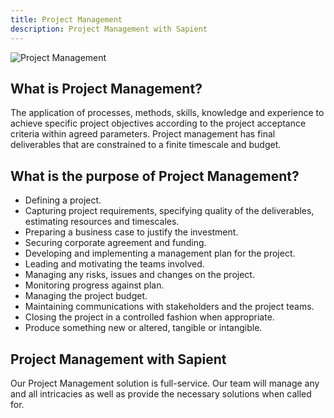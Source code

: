 ```yaml
---
title: Project Management
description: Project Management with Sapient
---
```

![Project Management](/consulting/consulting-project_management.webp)
<!-- <div>
  <img src="https://sbmedia.blob.core.windows.net/images/project-manager-with-adhesive-notes.JPG" srcset="https://sbmedia.blob.core.windows.net/images/project-manager-with-adhesive-notes.JPG 2x" alt="Project Management"/>
</div> -->

## What is Project Management?

The application of processes, methods, skills, knowledge and experience to achieve specific project objectives according to the project acceptance criteria within agreed parameters. Project management has final deliverables that are constrained to a finite timescale and budget.

## What is the purpose of Project Management?

- Defining a project.
- Capturing project requirements, specifying quality of the deliverables, estimating resources and timescales.
- Preparing a business case to justify the investment.
- Securing corporate agreement and funding.
- Developing and implementing a management plan for the project.
- Leading and motivating the teams involved.
- Managing any risks, issues and changes on the project.
- Monitoring progress against plan.
- Managing the project budget.
- Maintaining communications with stakeholders and the project teams.
- Closing the project in a controlled fashion when appropriate.
- Produce something new or altered, tangible or intangible.

## Project Management with Sapient

Our Project Management solution is full-service. Our team will manage any and all intricacies as well as provide the necessary solutions when called for.

